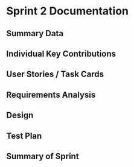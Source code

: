 # Sprint 2 Documentation

## Summary Data

## Individual Key Contributions

## User Stories / Task Cards

## Requirements Analysis

## Design

## Test Plan

## Summary of Sprint